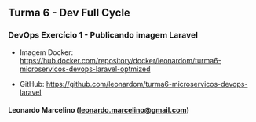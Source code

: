 ## Turma 6 - Dev Full Cycle

### DevOps Exercício 1 - Publicando imagem Laravel

-   Imagem Docker: https://hub.docker.com/repository/docker/leonardom/turma6-microservicos-devops-laravel-optmized

-   GitHub: https://github.com/leonardom/turma6-microservicos-devops-laravel

#### Leonardo Marcelino (leonardo.marcelino@gmail.com)
